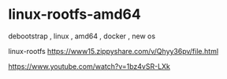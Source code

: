 # linux-rootfs-amd64
debootstrap , linux , amd64 , docker , new os 

linux-rootfs https://www15.zippyshare.com/v/Qhyy36pv/file.html

https://www.youtube.com/watch?v=1bz4vSR-LXk


